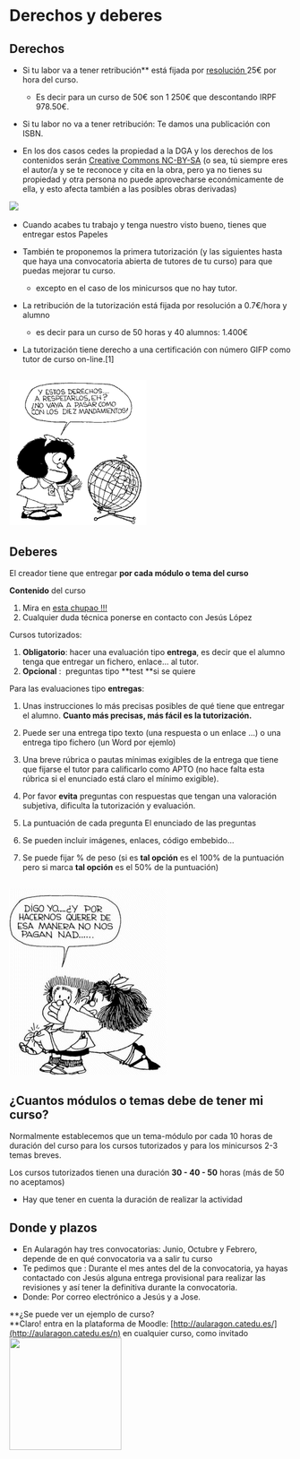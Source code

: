 
# Derechos y deberes

## Derechos

* Si tu labor va a tener retribución** está fijada por [resolución ](papeles_y_legislacin.html) 25€ por hora del curso.

    * Es decir para un curso de 50€ son 1 250€ que descontando IRPF 978.50€.

* Si tu labor no va a tener retribución: Te damos una publicación con ISBN.

* En los dos casos cedes la propiedad a la DGA y los derechos de los contenidos serán [Creative Commons NC-BY-SA](https://creativecommons.org/licenses/by-nc-sa/3.0/es/) (o sea, tú siempre eres el autor/a y se te reconoce y cita en la obra, pero ya no tienes su propiedad y otra persona no puede aprovecharse económicamente de ella, y esto afecta también a las posibles obras derivadas)

![](creativecommons.png)

* Cuando acabes tu trabajo y tenga nuestro visto bueno, tienes que entregar estos Papeles

* También te proponemos la primera tutorización  (y las siguientes hasta que haya una convocatoria abierta de tutores de tu curso) para que puedas mejorar tu curso.

    * excepto en el caso de los minicursos que no hay tutor.

* La retribución de la tutorización está fijada por resolución a 0.7€/hora y alumno

    * es decir para un curso de 50 horas y 40 alumnos: 1.400€

* La tutorización tiene derecho a una certificación con número GIFP como tutor de curso on-line.[1]

## <img src="img/derechos-del-nincc83o-10-mafalda.gif" width="245" height="259" />

## Deberes

El creador tiene que entregar **por cada módulo o tema del curso**

**Contenido** del curso

1. Mira en [esta chupao !!!](est_chupao.html)
1. Cualquier duda técnica ponerse en contacto con Jesús López

Cursos tutorizados:

1. **Obligatorio**: hacer una evaluación tipo **entrega**, es decir que el alumno tenga que entregar un fichero, enlace... al tutor.
1. **Opcional** :  preguntas tipo **test **si se quiere

Para las evaluaciones tipo **entregas**:

1. Unas instrucciones lo más precisas posibles de qué tiene que entregar el alumno. **Cuanto más precisas, más fácil es la tutorización.**
1. Puede ser una entrega tipo texto (una respuesta o un enlace ...) o una entrega tipo fichero (un Word por ejemlo)
1. Una breve rúbrica o pautas mínimas exigibles de la entrega que tiene que fijarse el tutor para calificarlo como APTO (no hace falta esta rúbrica si el enunciado está claro el mínimo exigible).
1. Por favor **evita** preguntas con respuestas que tengan una valoración subjetiva, dificulta la tutorización y evaluación.

1. La puntuación de cada pregunta
El enunciado de las preguntas

1. Se pueden incluir imágenes, enlaces, código embebido...

1. Se puede fijar % de peso (si es **tal opción** es el 100% de la puntuación pero si marca **tal opción** es el 50% de la puntuación)

## <img src="img/DERECHO_NO._6[1].gif" width="280" height="332" />

## ¿Cuantos módulos o temas debe de tener mi curso?

Normalmente establecemos que un tema-módulo por cada 10 horas de duración del curso para los cursos tutorizados y para los minicursos 2-3 temas breves.

Los cursos tutorizados tienen una duración **30 - 40 - 50** horas (más de 50 no aceptamos)

- Hay que tener en cuenta la duración de realizar la actividad

## Donde y plazos

- En Aularagón hay tres convocatorias: Junio, Octubre y Febrero, depende de en qué convocatoria va a salir tu curso
- Te pedimos que : Durante el mes antes del de la convocatoria, ya hayas contactado con Jesús alguna entrega provisional para realizar las revisiones y así tener la definitiva durante la convocatoria. 
- Donde: Por correo electrónico a Jesús y a Jose.

**¿Se puede ver un ejemplo de curso?<br />**Claro! entra en la plataforma de Moodle: [http://aularagon.catedu.es/](http://aularagon.catedu.es/n) en cualquier curso, como invitado<br /><img src="B9oXViWIIAExKFt.jpg" width="200" height="200" alt="" /><br />
